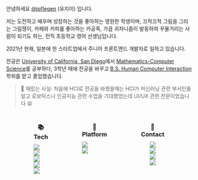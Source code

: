 안녕하세요 [@ipflegen](https://github.com/ipflegen) (유지이) 입니다. 

저는 도전하고 배우며 성장하는 것을 좋아하는 영원한 학생이며, 끄적끄적 그림을 그리는 그림쟁이,
카페와 커피를 좋아하는 카공족, 가끔 귀차니즘이 발동하여 꾸물거리는 사람이 되기도 하는, 전직 초등학교 영어 선생님입니다.

2021년 현재, 일본에 한 스타트업에서 주니어 프론트엔드 개발자로 일하고 있습니다.

전공은 [University of California, San Diego](https://ucsd.edu)에서 [Mathematics-Computer Science](https://www.math.ucsd.edu/~handbook/undergraduate/ma30-math-computer-science-b-s/)를 공부하다, 3학년 때에 전공을 바꾸고 [B.S. Human Computer Interaction](https://cogsci.ucsd.edu/undergraduates/major/design-interaction.html) 학위를 받고 졸업했습니다.

> 🤖 재밌는 사실: 처음에 HCI로 전공을 바꿨을때는 HCI가 머신러닝 관련 부서인줄 알고 로보틱스나 인공지능 관련 수업을 기대했었는데 UI/UX 관련 전문이었습니다 😝
<style>
.about-page img{
    display: inline-block !important;
    margin: 0 !important;
    padding: 0 !important;
}

.about-page h3 {
    margin: 30px 0 10px 0 !important;
}

.--flex-col {
    display: flex;
    flex-direction: column;
}

.--center {
    text-align: center;
}
</style>
<div class="about-page" style="display: flex; justify-content: space-evenly; margin-bottom: 50px;">
<div style="margin: 0 1.25em;" class="--flex-col --center">
  <h3>📚<br/>Tech</h3> 
  <img src="https://img.shields.io/badge/JavaScript-F7DF1E?style=flat-square&logo=JavaScript&logoColor=white"/>
  <img src="https://img.shields.io/badge/Node.js-339933?style=flat-square&logo=node-dot-js&logoColor=white"/>
  <img src="https://img.shields.io/badge/C\C++-00599C?style=flat-square&logo=c&logoColor=white"/>
  <img src="https://img.shields.io/badge/HTML5-E34F26?style=flat-square&logo=html5&logoColor=white"/>
  <img src="https://img.shields.io/badge/CSS3-1572B6?style=flat-square&logo=CSS3&logoColor=white"/> 
</div>

<div class="--flex-col --center" style="margin: 0 1.25em;">
  <h3>🤖<br/>Platform</h3>
  <img src="https://img.shields.io/badge/slack-4A154B?style=flat-square&logo=slack&logoColor=white"/>
  <img src="https://img.shields.io/badge/jira-0052CC?style=flat-square&logo=jira-software&logoColor=white"/>
</div>

<div style="margin: 0 1.25em;" class="--flex-col --center">
  <h3>👋<br/>Contact</h3>
  <a href="mailto: ipflegen@pm.me"><img src="https://img.shields.io/badge/ProtonMail-8B89CC?style=flat-square&logo=protonmail&logoColor=white"/></a>
  <a href="https://www.linkedin.com/in/eujii"><img src="https://img.shields.io/badge/LinkedIn-0A66C2?style=flat-square&logo=linkedin&logoColor=white"/></a>
  <a href="https://github.com/ipflegen" style="cursor: pointer"><img src="https://img.shields.io/badge/GitHub-181717?style=flat-square&logo=github&logoColor=white"/></a>
  <a href="https://www.twitter.com/ipflegen/"><img src="https://img.shields.io/badge/Twitter-1DA1F2?style=flat-square&logo=twitter&logoColor=white"/></a>
</div>
</div>